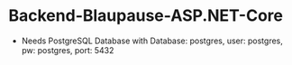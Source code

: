 # Backend-Blaupause-ASP.NET-Core


- Needs PostgreSQL Database with Database: postgres, user: postgres, pw: postgres, port: 5432
